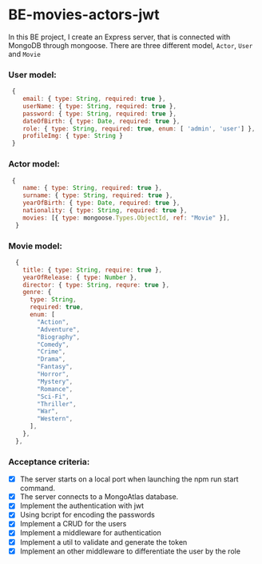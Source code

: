 # BE-movies-actors-jwt

In this BE project, I create an Express server, that is connected with MongoDB through mongoose. There are three different model, `Actor`, `User` and `Movie`

### User model:

```javascript
 {
    email: { type: String, required: true },
    userName: { type: String, required: true },
    password: { type: String, required: true },
    dateOfBirth: { type: Date, required: true },
    role: { type: String, required: true, enum: [ 'admin', 'user'] },
    profileImg: { type: String }
 }
```
### Actor model:

```javascript
 {
    name: { type: String, required: true },
    surname: { type: String, required: true },
    yearOfBirth: { type: Date, required: true },
    nationality: { type: String, required: true },
    movies: [{ type: mongoose.Types.ObjectId, ref: "Movie" }],
  }
```
### Movie model:

```javascript
  {
    title: { type: String, require: true },
    yearOfRelease: { type: Number },
    director: { type: String, requre: true },
    genre: {
      type: String,
      required: true,
      enum: [
        "Action",
        "Adventure",
        "Biography",
        "Comedy",
        "Crime",
        "Drama",
        "Fantasy",
        "Horror",
        "Mystery",
        "Romance",
        "Sci-Fi",
        "Thriller",
        "War",
        "Western",
      ],
    },
  },
```
### Acceptance criteria:

- [x] The server starts on a local port when launching the npm run start command.
- [x] The server connects to a MongoAtlas database.
- [x] Implement the authentication with jwt
- [x] Using bcript for encoding the passwords
- [x] Implement a CRUD for the users
- [x] Implement a middleware for authentication
- [x] Implement a util to validate and generate the token
- [x] Implement an other middleware to differentiate the user by the role